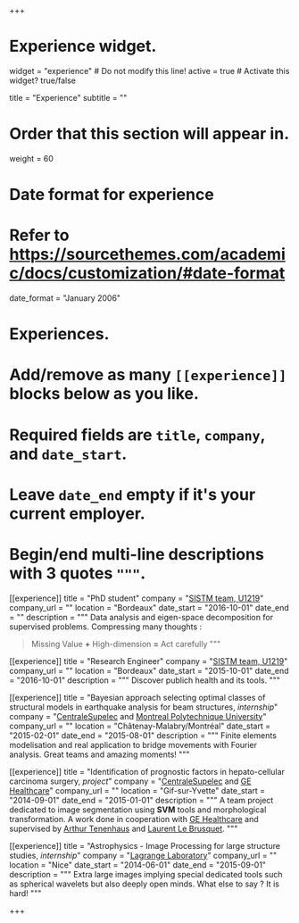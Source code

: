 +++
# Experience widget.
widget = "experience"  # Do not modify this line!
active = true  # Activate this widget? true/false

title = "Experience"
subtitle = ""

# Order that this section will appear in.
weight = 60

# Date format for experience
#   Refer to https://sourcethemes.com/academic/docs/customization/#date-format
date_format = "January 2006"

# Experiences.
#   Add/remove as many `[[experience]]` blocks below as you like.
#   Required fields are `title`, `company`, and `date_start`.
#   Leave `date_end` empty if it's your current employer.
#   Begin/end multi-line descriptions with 3 quotes `"""`.
[[experience]]
  title = "PhD student"
  company = "[SISTM team,  U1219](https://www.bordeaux-population-health.center/en/teams/statistics-in-systems-biology-and-translationnal-medicine-sistm/)"
  company_url = ""
  location = "Bordeaux"
  date_start = "2016-10-01"
  date_end = ""
  description = """
  Data analysis and eigen-space decomposition for supervised problems. Compressing many thoughts :
  
  > Missing Value **+** High-dimension **=** Act carefully
  """

[[experience]]
  title = "Research Engineer"
  company = "[SISTM team,  U1219](https://www.bordeaux-population-health.center/en/teams/statistics-in-systems-biology-and-translationnal-medicine-sistm/)"
  company_url = ""
  location = "Bordeaux"
  date_start = "2015-10-01"
  date_end = "2016-10-01"
  description = """
  Discover publich health and its tools.
  """
  
[[experience]]
  title = "Bayesian approach selecting optimal classes of structural models in earthquake analysis for beam structures, *internship*"
  company = "[CentraleSupelec](http://www.centralesupelec.fr/en) and [Montreal Polytechnique University](https://www.polymtl.ca/en)"
  company_url = ""
  location = "Châtenay-Malabry/Montréal"
  date_start = "2015-02-01"
  date_end = "2015-08-01"
  description = """
  Finite elements modelisation and real application to bridge movements with Fourier analysis. Great teams and amazing moments!
  """
  
[[experience]]
  title = "Identification of prognostic factors in hepato-cellular carcinoma surgery, *project*"
  company = "[CentraleSupelec](http://www.centralesupelec.fr/en) and [GE Healthcare](https://www.gehealthcare.com/en)"
  company_url = ""
  location = "Gif-sur-Yvette"
  date_start = "2014-09-01"
  date_end = "2015-01-01"
  description = """
  A team project dedicated to image segmentation using **SVM** tools and morphological transformation. A work done in cooperation with [GE Healthcare](https://www.gehealthcare.com/en) and supervised by [Arthur Tenenhaus](http://www.l2s.centralesupelec.fr/en/perso/arthur.tenenhaus) and [Laurent Le Brusquet](http://www.l2s.centralesupelec.fr/en/perso/laurent.lebrusquet/publications).
  """
  
[[experience]]
  title = "Astrophysics - Image Processing for large structure studies, *internship*"
  company = "[Lagrange Laboratory](https://www.oca.eu/en/welcome-lagrange)"
  company_url = ""
  location = "Nice"
  date_start = "2014-06-01"
  date_end = "2015-09-01"
  description = """
  Extra large images implying special dedicated tools such as spherical wavelets but also deeply open minds. What else to say ? It is hard!
  """

+++






















